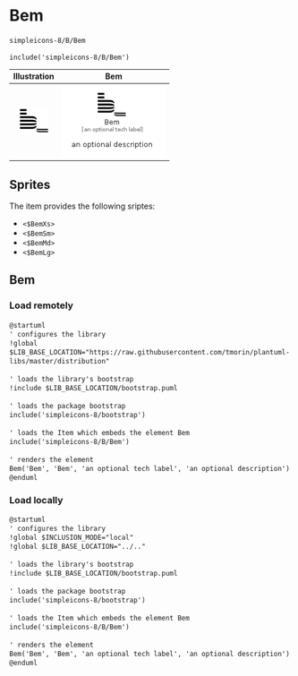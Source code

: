 # Bem


```text
simpleicons-8/B/Bem
```

```text
include('simpleicons-8/B/Bem')
```



| Illustration | Bem |
| :---: | :---: |
| ![illustration for Illustration](../../simpleicons-8/B/Bem.png) | ![illustration for Bem](../../simpleicons-8/B/Bem.Local.png) |



## Sprites
The item provides the following sriptes:

- `<$BemXs>`
- `<$BemSm>`
- `<$BemMd>`
- `<$BemLg>`





## Bem

### Load remotely
```plantuml
@startuml
' configures the library
!global $LIB_BASE_LOCATION="https://raw.githubusercontent.com/tmorin/plantuml-libs/master/distribution"

' loads the library's bootstrap
!include $LIB_BASE_LOCATION/bootstrap.puml

' loads the package bootstrap
include('simpleicons-8/bootstrap')

' loads the Item which embeds the element Bem
include('simpleicons-8/B/Bem')

' renders the element
Bem('Bem', 'Bem', 'an optional tech label', 'an optional description')
@enduml
```

### Load locally
```plantuml
@startuml
' configures the library
!global $INCLUSION_MODE="local"
!global $LIB_BASE_LOCATION="../.."

' loads the library's bootstrap
!include $LIB_BASE_LOCATION/bootstrap.puml

' loads the package bootstrap
include('simpleicons-8/bootstrap')

' loads the Item which embeds the element Bem
include('simpleicons-8/B/Bem')

' renders the element
Bem('Bem', 'Bem', 'an optional tech label', 'an optional description')
@enduml
```

